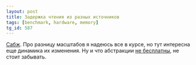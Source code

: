 ```yaml
---
layout: post
title: Задержка чтения из разных источников
tags: [benchmark, hardware, memory]
tg_id: 587
---
```

[Сабж](https://colin-scott.github.io/personal_website/research/interactive_latency.html). Про разницу масштабов я надеюсь все в курсе, но тут интересна еще динамика их изменения. Ну и что абстракции [не бесплатны](/2020/04/21/latency.html), не стоит забывать.

